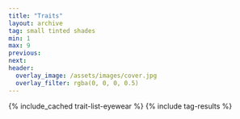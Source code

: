 ```yaml
---
title: "Traits"
layout: archive
tag: small tinted shades
min: 1
max: 9
previous:
next:
header:
  overlay_image: /assets/images/cover.jpg
  overlay_filter: rgba(0, 0, 0, 0.5)
---
```

{% include_cached trait-list-eyewear %}
{% include tag-results %}
